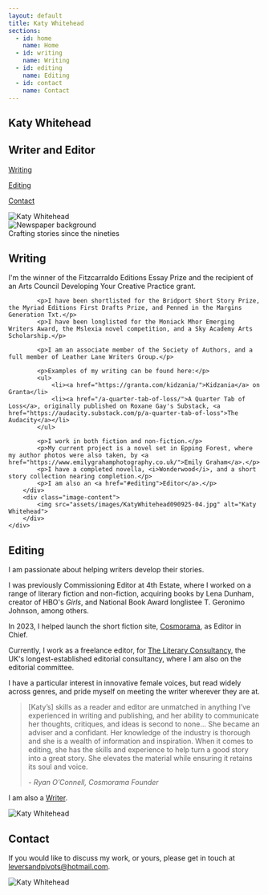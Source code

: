 ```yaml
---
layout: default
title: Katy Whitehead
sections:
  - id: home
    name: Home
  - id: writing
    name: Writing
  - id: editing
    name: Editing
  - id: contact
    name: Contact
---
```


<section id="home">
    <div class="section-content">
        <div class="text-content">
            <h1 class="main-title">Katy Whitehead</h1>
            <h1>Writer and Editor</h1>
            <p><a href="#writing">Writing</a></p>
            <p><a href="#editing">Editing</a></p>
            <p><a href="#contact">Contact</a></p>
        </div>
        <div class="image-content">
            <img src="assets/images/KatyWhitehead090925-11.jpg" alt="Katy Whitehead">
        </div>
    </div>
</section>

<section id="banner">
    <img src="assets/images/newspaper.png" alt="Newspaper background">
    <div class="banner-text">Crafting stories since the nineties</div>
</section>

<section id="writing">
    <div class="section-content">
        <div class="text-content">
            <h1>Writing</h1>
            <p>I'm the winner of the Fitzcarraldo Editions Essay Prize and the recipient of an Arts Council Developing Your Creative Practice grant.</p>
        
            <p>I have been shortlisted for the Bridport Short Story Prize, the Myriad Editions First Drafts Prize, and Penned in the Margins Generation Txt.</p>
            <p>I have been longlisted for the Moniack Mhor Emerging Writers Award, the Mslexia novel competition, and a Sky Academy Arts Scholarship.</p>
        
            <p>I am an associate member of the Society of Authors, and a full member of Leather Lane Writers Group.</p>
        
            <p>Examples of my writing can be found here:</p>
            <ul>
                <li><a href="https://granta.com/kidzania/">Kidzania</a> on Granta</li>
                <li><a href="/a-quarter-tab-of-loss/">A Quarter Tab of Loss</a>, originally published on Roxane Gay's Substack, <a href="https://audacity.substack.com/p/a-quarter-tab-of-loss">The Audacity</a></li>
            </ul>
        
            <p>I work in both fiction and non-fiction.</p>
            <p>My current project is a novel set in Epping Forest, where my author photos were also taken, by <a href="https://www.emilygrahamphotography.co.uk/">Emily Graham</a>.</p>
            <p>I have a completed novella, <i>Wonderwood</i>, and a short story collection nearing completion.</p>
            <p>I am also an <a href="#editing">Editor</a>.</p>
        </div>
        <div class="image-content">
            <img src="assets/images/KatyWhitehead090925-04.jpg" alt="Katy Whitehead">
        </div>
    </div>
</section>

<section id="editing">
    <div class="section-content">
        <div class="text-content">
            <h1>Editing</h1>
            <p>I am passionate about helping writers develop their stories.</p>
            <p>I was previously Commissioning Editor at 4th Estate, where I worked on a range of literary fiction and non-fiction, acquiring books by Lena Dunham, creator of HBO's <i>Girls</i>, and National Book Award longlistee T. Geronimo Johnson, among others.</p>
            <p>In 2023, I helped launch the short fiction site, <a href="https://cosmorama.site/">Cosmorama</a>, as Editor in Chief.</p>
            <p>Currently, I work as a freelance editor, for <a href="https://literaryconsultancy.co.uk/">The Literary Consultancy</a>, the UK's longest-established editorial consultancy, where I am also on the editorial committee.</p>
            <p>I have a particular interest in innovative female voices, but read widely across genres, and pride myself on meeting the writer wherever they are at.</p>
            <blockquote>
                <p>[Katy’s] skills as a reader and editor are unmatched in anything I’ve experienced in writing and publishing, and her ability to communicate her thoughts, critiques, and ideas is second to none… She became an adviser and a confidant. Her knowledge of the industry is thorough and she is a wealth of information and inspiration. When it comes to editing, she has the skills and experience to help turn a good story into a great story. She elevates the material while ensuring it retains its soul and voice.</p>
                <cite>- Ryan O’Connell, Cosmorama Founder</cite>
            </blockquote>
            <p>I am also a <a href="#writing">Writer</a>.</p>
        </div>
        <div class="image-content">
            <img src="assets/images/KatyWhitehead090925-01.jpg" alt="Katy Whitehead">
        </div>
    </div>
</section>

<section id="contact">
    <div class="section-content">
        <div class="text-content">
            <h1>Contact</h1>
            <p>If you would like to discuss my work, or yours, please get in touch at <a href="mailto:leversandpivots@hotmail.com">leversandpivots@hotmail.com</a>.</p>
        </div>
        <div class="image-content">
            <img src="assets/images/KatyWhitehead090925-20.jpg" alt="Katy Whitehead">
        </div>
    </div>
</section>